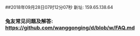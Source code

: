 ##2018年09月28日07时12分07秒 新址: 159.65.138.64
### 兔友常见问题及解答: https://github.com/wanggonging/d/blob/w/FAQ.md
